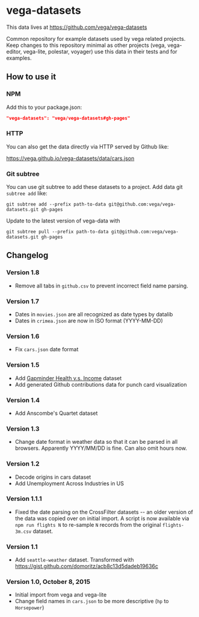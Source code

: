 # vega-datasets

This data lives at https://github.com/vega/vega-datasets

Common repository for example datasets used by vega related projects. Keep changes to this repository minimal as other projects (vega, vega-editor, vega-lite, polestar, voyager) use this data in their tests and for examples.

## How to use it

### NPM

Add this to your package.json:
```json
"vega-datasets": "vega/vega-datasets#gh-pages"
```

### HTTP

You can also get the data directly via HTTP served by Github like:

https://vega.github.io/vega-datasets/data/cars.json

### Git subtree

You can use git subtree to add these datasets to a project. Add data git `subtree add` like:

```
git subtree add --prefix path-to-data git@github.com:vega/vega-datasets.git gh-pages
```

Update to the latest version of vega-data with

```
git subtree pull --prefix path-to-data git@github.com:vega/vega-datasets.git gh-pages
```

## Changelog

### Version 1.8

- Remove all tabs in `github.csv` to prevent incorrect field name parsing. 

### Version 1.7

* Dates in `movies.json` are all recognized as date types by datalib
* Dates in `crimea.json` are now in ISO format (YYYY-MM-DD)

### Version 1.6

* Fix `cars.json` date format

### Version 1.5

* Add [Gapminder Health v.s. Income](data/gapminder-health-income.csv) dataset
* Add generated Github contributions data for punch card visualization

### Version 1.4

* Add Anscombe's Quartet dataset

### Version 1.3

* Change date format in weather data so that it can be parsed in all browsers. Apparently YYYY/MM/DD is fine. Can also omit hours now.

### Version 1.2

* Decode origins in cars dataset
* Add Unemployment Across Industries in US

### Version 1.1.1

* Fixed the date parsing on the CrossFilter datasets -- an older version of the data was copied over on initial import. A script is now available via `npm run flights N` to re-sample `N` records from the original `flights-3m.csv` dataset. 

### Version 1.1

* Add `seattle-weather` dataset. Transformed with https://gist.github.com/domoritz/acb8c13d5dadeb19636c

### Version 1.0, October 8, 2015

* Initial import from vega and vega-lite
* Change field names in `cars.json` to be more descriptive (`hp` to `Horsepower`)
